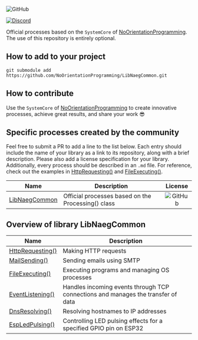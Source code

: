 
![GitHub](https://img.shields.io/github/license/NoOrientationProgramming/LibNaegCommon?style=plastic)
<!-- ![Lines of code](https://img.shields.io/tokei/lines/github/NoOrientationProgramming/LibNaegCommon?style=plastic) -->

[![Discord](https://img.shields.io/discord/960639692213190719?style=plastic&color=purple&logo=discord)](https://discord.gg/FBVKJTaY)

Official processes based on the `SystemCore` of  [NoOrientationProgramming](https://github.com/NoOrientationProgramming).
The use of this repository is entirely optional.

## How to add to your project

`git submodule add https://github.com/NoOrientationProgramming/LibNaegCommon.git`

## How to contribute

Use the `SystemCore` of  [NoOrientationProgramming](https://github.com/NoOrientationProgramming)
to create innovative processes, achieve great results, and share your work :sunglasses:

## Specific processes created by the community

Feel free to submit a PR to add a line to the list below.
Each entry should include the name of your library as a link to its repository, along with a brief description.
Please also add a license specification for your library.
Additionally, every process should be described in an `.md` file.
For reference, check out the examples in
[HttpRequesting()](https://github.com/NoOrientationProgramming/LibNaegCommon/blob/main/HttpRequesting.md) and
[FileExecuting()](https://github.com/NoOrientationProgramming/LibNaegCommon/blob/main/FileExecuting.md).

| Name | Description | License |
|---|---|:---:|
| [LibNaegCommon](https://github.com/NoOrientationProgramming/LibNaegCommon) | Official processes based on the Processing() class | ![GitHub](https://img.shields.io/github/license/NoOrientationProgramming/LibNaegCommon?style=plastic) |

## Overview of library LibNaegCommon

| Name | Description |
|---|---|
| [HttpRequesting()](https://github.com/NoOrientationProgramming/LibNaegCommon/blob/main/HttpRequesting.md) | Making HTTP requests |
| [MailSending()](https://github.com/NoOrientationProgramming/LibNaegCommon/blob/main/MailSending.md) | Sending emails using SMTP |
| [FileExecuting()](https://github.com/NoOrientationProgramming/LibNaegCommon/blob/main/FileExecuting.md) | Executing programs and managing OS processes |
| [EventListening()](https://github.com/NoOrientationProgramming/LibNaegCommon/blob/main/EventListening.md) | Handles incoming events through TCP connections and manages the transfer of data |
| [DnsResolving()](https://github.com/NoOrientationProgramming/LibNaegCommon/blob/main/DnsResolving.md) | Resolving hostnames to IP addresses |
| [EspLedPulsing()](https://github.com/NoOrientationProgramming/LibNaegCommon/blob/main/EspLedPulsing.md) | Controlling LED pulsing effects for a specified GPIO pin on ESP32 |

